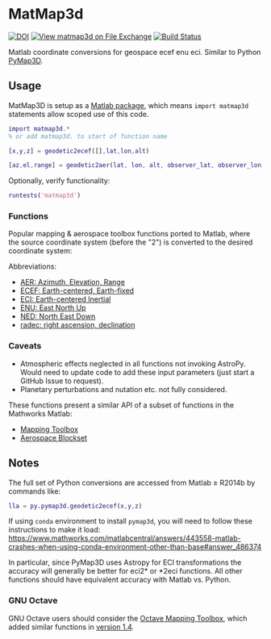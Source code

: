 # MatMap3d

[![DOI](https://zenodo.org/badge/144219717.svg)](https://zenodo.org/badge/latestdoi/144219717)
[![View matmap3d on File Exchange](https://www.mathworks.com/matlabcentral/images/matlab-file-exchange.svg)](https://www.mathworks.com/matlabcentral/fileexchange/68480-matmap3d)
[![Build Status](https://dev.azure.com/mhirsch0512/matmap3d/_apis/build/status/geospace-code.matmap3d?branchName=master)](https://dev.azure.com/mhirsch0512/matmap3d/_build/latest?definitionId=19&branchName=master)

Matlab coordinate conversions for geospace ecef enu eci.
Similar to Python
[PyMap3D](https://github.com/geospace-code/pymap3d).

## Usage

MatMap3D is setup as a
[Matlab package](https://www.mathworks.com/help/matlab/matlab_oop/scoping-classes-with-packages.html),
which means `import matmap3d` statements allow scoped use of this code.

```matlab
import matmap3d.*
% or add matmap3d. to start of function name

[x,y,z] = geodetic2ecef([],lat,lon,alt)

[az,el,range] = geodetic2aer(lat, lon, alt, observer_lat, observer_lon, observer_alt)
```

Optionally, verify functionality:

```matlab
runtests('matmap3d')
```

### Functions

Popular mapping & aerospace toolbox functions ported to Matlab, where the source coordinate system (before the "2") is converted to the desired coordinate system:

Abbreviations:

* [AER: Azimuth, Elevation, Range](https://en.wikipedia.org/wiki/Spherical_coordinate_system)
* [ECEF: Earth-centered, Earth-fixed](https://en.wikipedia.org/wiki/ECEF)
* [ECI: Earth-centered Inertial](https://en.wikipedia.org/wiki/Earth-centered_inertial)
* [ENU: East North Up](https://en.wikipedia.org/wiki/Axes_conventions#Ground_reference_frames:_ENU_and_NED)
* [NED: North East Down](https://en.wikipedia.org/wiki/North_east_down)
* [radec: right ascension, declination](https://en.wikipedia.org/wiki/Right_ascension)

### Caveats

* Atmospheric effects neglected in all functions not invoking AstroPy.
  Would need to update code to add these input parameters (just start a GitHub Issue to request).
* Planetary perturbations and nutation etc. not fully considered.

These functions present a similar API of a subset of functions in the Mathworks Matlab:

* [Mapping Toolbox](https://www.mathworks.com/products/mapping.html)
* [Aerospace Blockset](https://www.mathworks.com/products/aerospace-blockset.html)

## Notes

The full set of Python conversions are accessed from Matlab &ge; R2014b by commands like:

```matlab
lla = py.pymap3d.geodetic2ecef(x,y,z)
```

If using `conda` environment to install `pymap3d`, you will need to follow these instructions to make it load:
https://www.mathworks.com/matlabcentral/answers/443558-matlab-crashes-when-using-conda-environment-other-than-base#answer_486374

In particular, since PyMap3D uses Astropy for ECI transformations the accuracy will generally be better for eci2* or *2eci functions.
All other functions should have equivalent accuracy with Matlab vs. Python.

### GNU Octave

GNU Octave users should consider the
[Octave Mapping Toolbox](https://octave.sourceforge.io/mapping/index.html),
which added similar functions in
[version 1.4](http://hg.code.sf.net/p/octave/mapping/file/tip/NEWS).
